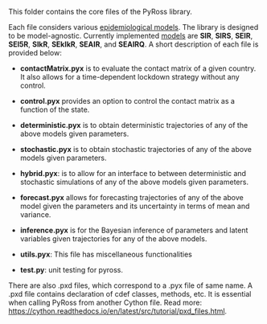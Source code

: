 This folder contains the core files of the PyRoss library.

Each file considers various [epidemiological models](https://github.com/rajeshrinet/pyross/tree/master/docs). The library is designed to be model-agnostic. Currently implemented [models](https://github.com/rajeshrinet/pyross/blob/master/docs/models.pdf) are  **SIR**, **SIRS**, **SEIR**, **SEI5R**, **SIkR**, **SEkIkR**, **SEAIR**, and **SEAIRQ**. A short description of each file is provided below:


* **contactMatrix.pyx** is to evaluate the contact matrix of a given country. It also allows for a time-dependent lockdown strategy without any control.

* **control.pyx** provides an option to control the contact matrix as a function of the state.

* **deterministic.pyx** is to obtain deterministic trajectories of any of the above models given parameters. 

* **stochastic.pyx** is to obtain stochastic trajectories of any of the above models given parameters.

* **hybrid.pyx**: is to allow for an interface to between deterministic and stochastic simulations of any of the above models given parameters.

* **forecast.pyx** allows for forecasting trajectories of any of the above model given the parameters and its uncertainty in terms of mean and variance. 

* **inference.pyx**  is for the Bayesian inference of parameters and latent variables given trajectories for any of the above models.

* **utils.pyx**: This file has miscellaneous functionalities

* **test.py**: unit testing for pyross.


There are also .pxd files, which correspond to a .pyx file of same name. A .pxd file contains declaration of cdef classes, methods, etc. It is essential when calling PyRoss from another Cython file. Read more: https://cython.readthedocs.io/en/latest/src/tutorial/pxd_files.html. 

